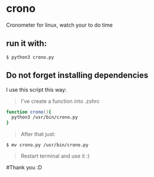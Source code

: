 # crono
Cronometer for linux, watch your to do time

## run it with: 
```console
$ python3 crono.py
```
## Do not forget installing dependencies

I use this script this way:
> I've create a function into .zshrc

```zsh
function crono(){
  python3 /usr/bin/crono.py
}
```
> After that just:
```console
$ mv crono.py /usr/bin/crono.py
```
> Restart terminal and use it :)


#Thank you :D
